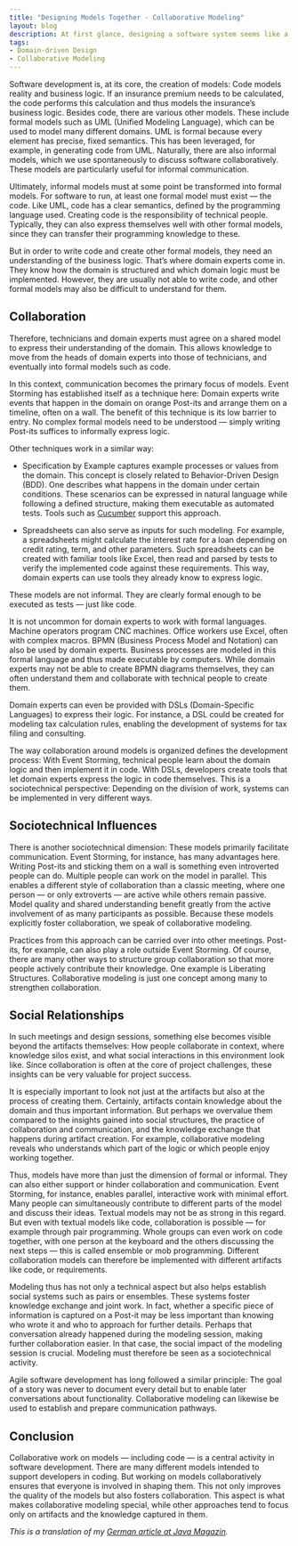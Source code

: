 ```yaml
---
title: "Designing Models Together - Collaborative Modeling"
layout: blog
description: At first glance, designing a software system seems like a purely technical task. In reality, however, it requires collaboration among different roles to build a shared understanding. This involves not only shaping technical artifacts but also social processes.
tags:
- Domain-driven Design
- Collaborative Modeling
---
```


Software development is, at its core, the creation of models: Code
models reality and business logic. If an insurance premium needs to be
calculated, the code performs this calculation and thus models the
insurance’s business logic. Besides code, there are various other
models. These include formal models such as UML (Unified Modeling
Language), which can be used to model many different domains. UML is
formal because every element has precise, fixed semantics. This has
been leveraged, for example, in generating code from UML. Naturally,
there are also informal models, which we use spontaneously to discuss
software collaboratively. These models are particularly useful for
informal communication.

Ultimately, informal models must at some point be transformed into
formal models. For software to run, at least one formal model must
exist — the code. Like UML, code has a clear semantics, defined by the
programming language used. Creating code is the responsibility of
technical people. Typically, they can also express themselves well with
other formal models, since they can transfer their programming
knowledge to these.

But in order to write code and create other formal models, they need an
understanding of the business logic. That’s where domain experts come
in. They know how the domain is structured and which domain logic must
be implemented. However, they are usually not able to write code, and
other formal models may also be difficult to understand for them.

## Collaboration

Therefore, technicians and domain experts must agree on a shared model
to express their understanding of the domain. This allows knowledge to
move from the heads of domain experts into those of technicians, and
eventually into formal models such as code.

In this context, communication becomes the primary focus of
models. Event Storming has established itself as a technique here:
Domain experts write events that happen in the domain on orange
Post-its and arrange them on a timeline, often on a wall. The benefit
of this technique is its low barrier to entry. No complex formal
models need to be understood — simply writing Post-its suffices to
informally express logic.

Other techniques work in a similar way:

- Specification by Example captures example processes or values from
  the domain. This concept is closely related to Behavior-Driven
  Design (BDD). One describes what happens in the domain under certain
  conditions. These scenarios can be expressed in natural language
  while following a defined structure, making them executable as
  automated tests. Tools such as [Cucumber](https://cucumber.io/)
  support this approach.

- Spreadsheets can also serve as inputs for such modeling. For
  example, a spreadsheets might calculate the interest rate for a loan
  depending on credit rating, term, and other parameters. Such
  spreadsheets can be created with familiar tools like Excel, then
  read and parsed by tests to verify the implemented code against
  these requirements. This way, domain experts can use tools they
  already know to express logic.
  
These models are not informal. They are clearly formal enough to be
executed as tests — just like code.

It is not uncommon for domain experts to work with formal
languages. Machine operators program CNC machines. Office workers use
Excel, often with complex macros. BPMN (Business Process Model and
Notation) can also be used by domain experts. Business processes are
modeled in this formal language and thus made executable by
computers. While domain experts may not be able to create BPMN
diagrams themselves, they can often understand them and collaborate
with technical people to create them.

Domain experts can even be provided with DSLs (Domain-Specific
Languages) to express their logic. For instance, a DSL could be
created for modeling tax calculation rules, enabling the development
of systems for tax filing and consulting.

The way collaboration around models is organized defines the
development process: With Event Storming, technical people learn about
the domain logic and then implement it in code. With DSLs, developers
create tools that let domain experts express the logic in code
themselves. This is a sociotechnical perspective: Depending on the
division of work, systems can be implemented in very different ways.

## Sociotechnical Influences

There is another sociotechnical dimension: These models primarily
facilitate communication. Event Storming, for instance, has many
advantages here. Writing Post-its and sticking them on a wall is
something even introverted people can do. Multiple people can work on
the model in parallel. This enables a different style of collaboration
than a classic meeting, where one person — or only extroverts — are active
while others remain passive. Model quality and shared understanding
benefit greatly from the active involvement of as many participants as
possible. Because these models explicitly foster collaboration, we
speak of collaborative modeling.

Practices from this approach can be carried over into other
meetings. Post-its, for example, can also play a role outside Event
Storming. Of course, there are many other ways to structure group
collaboration so that more people actively contribute their
knowledge. One example is Liberating Structures. Collaborative
modeling is just one concept among many to strengthen collaboration.

## Social Relationships

In such meetings and design sessions, something else becomes visible
beyond the artifacts themselves: How people collaborate in context,
where knowledge silos exist, and what social interactions in this
environment look like. Since collaboration is often at the core of
project challenges, these insights can be very valuable for project
success.

It is especially important to look not just at the artifacts but also
at the process of creating them. Certainly, artifacts contain
knowledge about the domain and thus important information. But perhaps
we overvalue them compared to the insights gained into social
structures, the practice of collaboration and communication, and the
knowledge exchange that happens during artifact creation. For example,
collaborative modeling reveals who understands which part of the logic
or which people enjoy working together.

Thus, models have more than just the dimension of formal
or informal. They can also either support or hinder collaboration and
communication. Event Storming, for instance, enables parallel,
interactive work with minimal effort. Many people can simultaneously
contribute to different parts of the model and discuss their
ideas. Textual models may not be as strong in this regard. But even
with textual models like code, collaboration is possible — for example
through pair programming. Whole groups can even work on code together,
with one person at the keyboard and the others discussing the next
steps — this is called ensemble or mob programming. Different
collaboration models can therefore be implemented with different
artifacts like code, or requirements.

Modeling thus has not only a technical aspect but also helps establish
social systems such as pairs or ensembles. These systems foster
knowledge exchange and joint work. In fact, whether a specific piece
of information is captured on a Post-it may be less important than
knowing who wrote it and who to approach for further details. Perhaps
that conversation already happened during the modeling session, making
further collaboration easier. In that case, the social impact of the
modeling session is crucial. Modeling must therefore be seen as a
sociotechnical activity.

Agile software development has long followed a similar principle: The
goal of a story was never to document every detail but to enable later
conversations about functionality. Collaborative modeling can likewise
be used to establish and prepare communication pathways.

## Conclusion

Collaborative work on models — including code — is a central
activity in software development. There are many different models
intended to support developers in coding. But working on models
collaboratively ensures that everyone is involved in shaping
them. This not only improves the quality of the models but also
fosters collaboration. This aspect is what makes collaborative
modeling special, while other approaches tend to focus only on
artifacts and the knowledge captured in them.

*This is a translation of my [German article at Java
Magazin](https://entwickler.de/reader/reading/java-magazin/3.2025/6f24108c52d9b4fbb0fe809a).*
